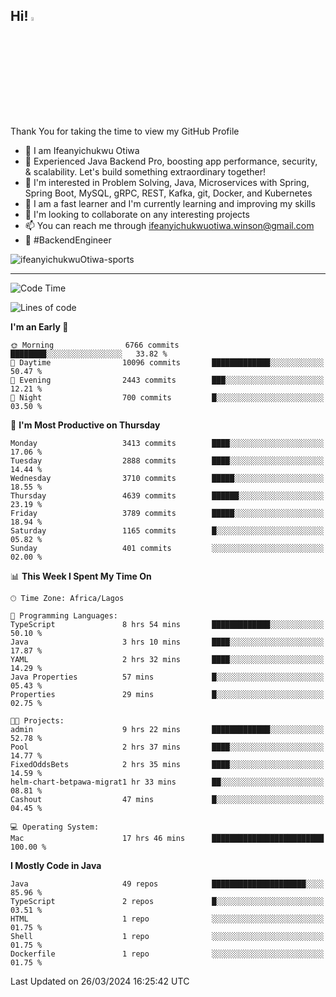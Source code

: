 <!-- BLOG-POST-LIST:START --><!-- BLOG-POST-LIST:END -->

## Hi! <img src="https://media.giphy.com/media/hvRJCLFzcasrR4ia7z/giphy.gif" width="4%"> 

Thank You for taking the time to view my GitHub Profile

- 👋 I am Ifeanyichukwu Otiwa
- 🚀 Experienced Java Backend Pro, boosting app performance, security, & scalability. Let's build something extraordinary together!
- 👀 I'm interested in Problem Solving, Java, Microservices with Spring, Spring Boot, MySQL, gRPC, REST, Kafka, git, Docker, and Kubernetes
- 🌱 I am a fast learner and I'm currently learning and improving my skills
- 💞️ I'm looking to collaborate on any interesting projects
- 📫 You can reach me through ifeanyichukwuotiwa.winson@gmail.com
- 🚀 #BackendEngineer

<p align="left" marginTop="10px"> <img src="https://komarev.com/ghpvc/?username=ifeanyichukwuOtiwa-sports&label=Profile%20views&color=0e75b6&style=for-the-badge" alt="ifeanyichukwuOtiwa-sports" /> </p>

***

<!--START_SECTION:waka-->
![Code Time](http://img.shields.io/badge/Code%20Time-2%2C337%20hrs%2048%20mins-blue)

![Lines of code](https://img.shields.io/badge/From%20Hello%20World%20I%27ve%20Written-4.7%20million%20lines%20of%20code-blue)

**I'm an Early 🐤** 

```text
🌞 Morning                6766 commits        ████████░░░░░░░░░░░░░░░░░   33.82 % 
🌆 Daytime                10096 commits       █████████████░░░░░░░░░░░░   50.47 % 
🌃 Evening                2443 commits        ███░░░░░░░░░░░░░░░░░░░░░░   12.21 % 
🌙 Night                  700 commits         █░░░░░░░░░░░░░░░░░░░░░░░░   03.50 % 
```
📅 **I'm Most Productive on Thursday** 

```text
Monday                   3413 commits        ████░░░░░░░░░░░░░░░░░░░░░   17.06 % 
Tuesday                  2888 commits        ████░░░░░░░░░░░░░░░░░░░░░   14.44 % 
Wednesday                3710 commits        █████░░░░░░░░░░░░░░░░░░░░   18.55 % 
Thursday                 4639 commits        ██████░░░░░░░░░░░░░░░░░░░   23.19 % 
Friday                   3789 commits        █████░░░░░░░░░░░░░░░░░░░░   18.94 % 
Saturday                 1165 commits        █░░░░░░░░░░░░░░░░░░░░░░░░   05.82 % 
Sunday                   401 commits         ░░░░░░░░░░░░░░░░░░░░░░░░░   02.00 % 
```


📊 **This Week I Spent My Time On** 

```text
🕑︎ Time Zone: Africa/Lagos

💬 Programming Languages: 
TypeScript               8 hrs 54 mins       █████████████░░░░░░░░░░░░   50.10 % 
Java                     3 hrs 10 mins       ████░░░░░░░░░░░░░░░░░░░░░   17.87 % 
YAML                     2 hrs 32 mins       ████░░░░░░░░░░░░░░░░░░░░░   14.29 % 
Java Properties          57 mins             █░░░░░░░░░░░░░░░░░░░░░░░░   05.43 % 
Properties               29 mins             █░░░░░░░░░░░░░░░░░░░░░░░░   02.75 % 

🐱‍💻 Projects: 
admin                    9 hrs 22 mins       █████████████░░░░░░░░░░░░   52.78 % 
Pool                     2 hrs 37 mins       ████░░░░░░░░░░░░░░░░░░░░░   14.77 % 
FixedOddsBets            2 hrs 35 mins       ████░░░░░░░░░░░░░░░░░░░░░   14.59 % 
helm-chart-betpawa-migrat1 hr 33 mins        ██░░░░░░░░░░░░░░░░░░░░░░░   08.81 % 
Cashout                  47 mins             █░░░░░░░░░░░░░░░░░░░░░░░░   04.45 % 

💻 Operating System: 
Mac                      17 hrs 46 mins      █████████████████████████   100.00 % 
```

**I Mostly Code in Java** 

```text
Java                     49 repos            █████████████████████░░░░   85.96 % 
TypeScript               2 repos             █░░░░░░░░░░░░░░░░░░░░░░░░   03.51 % 
HTML                     1 repo              ░░░░░░░░░░░░░░░░░░░░░░░░░   01.75 % 
Shell                    1 repo              ░░░░░░░░░░░░░░░░░░░░░░░░░   01.75 % 
Dockerfile               1 repo              ░░░░░░░░░░░░░░░░░░░░░░░░░   01.75 % 
```




 Last Updated on 26/03/2024 16:25:42 UTC
<!--END_SECTION:waka-->

<!--
<p align="center">
![trophy](https://github-profile-trophy.vercel.app/?username=ifeanyichukwuOtiwa-sports&theme=onedark) (https://github.com/ryo-ma/github-profile-trophy)
</p>
-->

<!---
ifeanyi-otiwa/ifeanyi-otiwa is a ✨ special ✨ repository because its `README.md` (this file) appears on your GitHub profile.
You can click the Preview link to take a look at your changes.
--->

